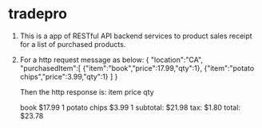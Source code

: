 # tradepro

1. This is a app of RESTful API backend services to product sales receipt for a list of purchased products.

2. For a http request message as below:
      {
        "location":"CA",
        "purchasedItem":[
            {"item":"book","price":17.99,"qty":1},
            {"item":"potato chips","price":3.99,"qty":1}
          ]
      }
    
    Then the http response is:
      item                               price                 qty

      book                              $17.99                   1
      potato chips                       $3.99                   1
      subtotal:                                             $21.98
      tax:                                                   $1.80
      total:                                                $23.78
